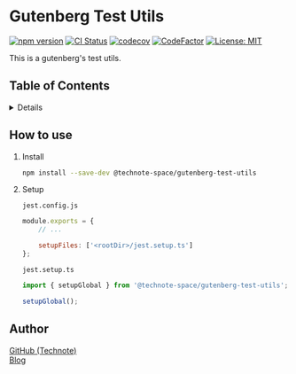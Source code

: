 # Gutenberg Test Utils

[![npm version](https://badge.fury.io/js/%40technote-space%2Fgutenberg-test-utils.svg)](https://badge.fury.io/js/%40technote-space%2Fgutenberg-test-utils)
[![CI Status](https://github.com/technote-space/gutenberg-test-utils/workflows/CI/badge.svg)](https://github.com/technote-space/gutenberg-test-utils/actions)
[![codecov](https://codecov.io/gh/technote-space/gutenberg-test-utils/branch/master/graph/badge.svg)](https://codecov.io/gh/technote-space/gutenberg-test-utils)
[![CodeFactor](https://www.codefactor.io/repository/github/technote-space/gutenberg-test-utils/badge)](https://www.codefactor.io/repository/github/technote-space/gutenberg-test-utils)
[![License: MIT](https://img.shields.io/badge/License-MIT-blue.svg)](https://github.com/technote-space/gutenberg-test-utils/blob/master/LICENSE)

This is a gutenberg's test utils.

## Table of Contents

<!-- START doctoc generated TOC please keep comment here to allow auto update -->
<!-- DON'T EDIT THIS SECTION, INSTEAD RE-RUN doctoc TO UPDATE -->
<details>
<summary>Details</summary>

- [Setup](#setup)
  - [yarn](#yarn)
  - [npm](#npm)
- [Author](#author)

</details>
<!-- END doctoc generated TOC please keep comment here to allow auto update -->

## How to use
1. Install
    ```bash
    npm install --save-dev @technote-space/gutenberg-test-utils
    ```

1. Setup

    `jest.config.js`
    ```js
    module.exports = {
        // ...

        setupFiles: ['<rootDir>/jest.setup.ts']
    };
    
    ```
    `jest.setup.ts`
    ```typescript
    import { setupGlobal } from '@technote-space/gutenberg-test-utils';
    
    setupGlobal();
    ```

## Author
[GitHub (Technote)](https://github.com/technote-space)  
[Blog](https://technote.space)
